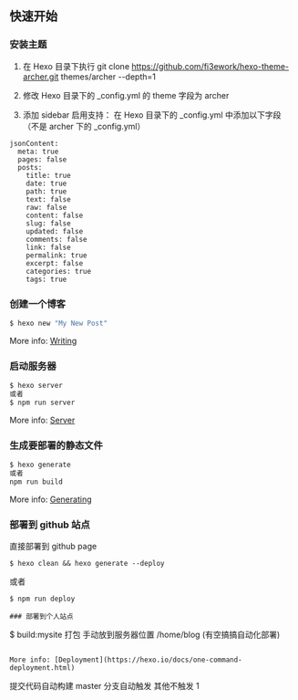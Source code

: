 ## 快速开始

### 安装主题

1. 在 Hexo 目录下执行
   git clone https://github.com/fi3ework/hexo-theme-archer.git themes/archer --depth=1

2. 修改 Hexo 目录下的 \_config.yml 的 theme 字段为 archer
3. 添加 sidebar 启用支持：
   在 Hexo 目录下的 \_config.yml 中添加以下字段（不是 archer 下的 \_config.yml）

```
jsonContent:
  meta: true
  pages: false
  posts:
    title: true
    date: true
    path: true
    text: false
    raw: false
    content: false
    slug: false
    updated: false
    comments: false
    link: false
    permalink: true
    excerpt: false
    categories: true
    tags: true

```

### 创建一个博客

```bash
$ hexo new "My New Post"
```

More info: [Writing](https://hexo.io/docs/writing.html)

### 启动服务器

```bash
$ hexo server
或者
$ npm run server
```

More info: [Server](https://hexo.io/docs/server.html)

### 生成要部署的静态文件

```bash
$ hexo generate
或者
npm run build
```

More info: [Generating](https://hexo.io/docs/generating.html)

### 部署到 github 站点

直接部署到 github page

```
$ hexo clean && hexo generate --deploy
```

或者

```
$ npm run deploy

### 部署到个人站点
```

$ build:mysite 打包 手动放到服务器位置 /home/blog (有空搞搞自动化部署)

```

More info: [Deployment](https://hexo.io/docs/one-command-deployment.html)
```

提交代码自动构建
master 分支自动触发 其他不触发 1
